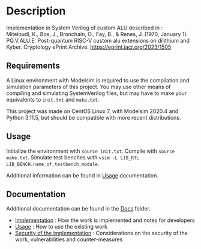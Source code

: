 # Description

Implementation in System Verilog of custom ALU described in : \
Miteloudi, K., Bos, J., Bronchain, O., Fay, B., & Renes, J. (1970, January 1). PQ.V.ALU.E: Post-quantum RISC-V custom alu extensions on dilithium and Kyber. Cryptology ePrint Archive. <https://eprint.iacr.org/2023/1505>

## Requirements

A Linux environment with Modelsim is required to use the compilation and simulation parameters of this project.
You may use other means of compiling and simulating SystemVerilog files, but may have to make your equivalents to ```init.txt``` and ```make.txt```.

This project was made on CentOS Linux 7, with Modelsim 2020.4 and Python 3.11.5, but should be compatible with more recent distributions.

## Usage

Initialize the environment with ```source init.txt```.
Compile with ```source make.txt```.
Simulate test benches with ```vsim -L LIB_RTL LIB_BENCH.name_of_testbench_module```.

Additional information can be found in [Usage](./Docs/Usage.md) documentation.

## Documentation

Additional documentation can be found in the [Docs](./Docs/) folder.

* [Implementation](./Docs/Implementation.md) : How the work is implemented and notes for developers
* [Usage](./Docs/Usage.md) : How to use the existing work
* [Security of the implementation](./Docs/Security.md) : Considerations on the security of the work, vulnerabilities and counter-measures
